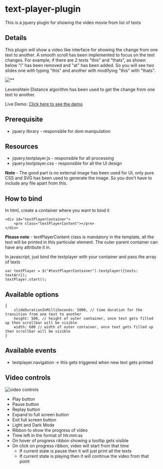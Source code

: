 # text-player-plugin

This is a jquery plugin for showing the video movie from list of texts


## Details

This plugin will show a video like interface for showing the change from one text to another. A smooth scroll has been implemented to focus on the text changes.
For example, if there are 2 texts "this" and "thats", as shown below "i" has been removed and "at" has been added. So you will see two slides one with typing "this" and another with modifying "this" with "thats".

![**](https://ranjit-singh-cc.github.io/text-player-plugin/examples/pics/diff.png)

Levenshtein Distance algorithm has been used to get the change from one text to another.

Live Demo: [Click here to see the demo](https://ranjit-singh-cc.github.io/text-player-plugin/examples/testing.html)


## Prerequisite

- jquery library - responsible for dom manipulation


## Resources

 - jquery.textplayer.js - responsible for all processing
 - jquery.textplayer.css - responsible for all the UI design

**Note** - The good part is no external image has been used for UI, only pure CSS and SVG has been used to generate the image. So you don't have to include any file apart from this.


## How to bind

In html, create a container where you want to bind it

    <div id="textPlayerContainer">
    	<pre class="textPlayerContent"></pre>
    </div>
    
**Please note** - textPlayerContent class is mandatory in the template, all the text will be printed in this particular element. The outer parent container can have any attribute it in.

In javascript, just bind the textplayer with your container and pass the array of texts

    var textPlayer = $("#textPlayerContainer").textplayer({texts: textArr});
    textPlayer.start();


## Available options

    {
    	slideDurationInMilliSeconds: 5000, // time duration for the transition from one text to another
    	height: 500, // height of outer container, once text gets filled up then scrollbar will be visible
    	width: 600 // width of outer container, once text gets filled up then scrollbar will be visible
    }

## Available events

 - textplayer.navigation -> this gets triggered when new text gets printed


## Video controls

![video controls](https://ranjit-singh-cc.github.io/text-player-plugin/examples/pics/video-controls.png?v=1)


 - Play button
 - Pause button
 - Replay button
 - Expand to full screen button
 - Exit full screen button
 - Light and Dark Mode
 - Ribbon to show the progress of video
 - Time left in the format of hh:mm:ss
 - On hover of progress ribbon showing a tooltip gets visible
 - On click on progress ribbon, video will start from that time
	 - If current state is pause then it will just print all the texts
	 - If current state is playing then it will continue the video from that point
